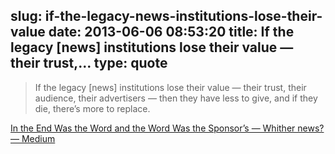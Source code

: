 slug: if-the-legacy-news-institutions-lose-their-value
date: 2013-06-06 08:53:20
title: If the legacy [news] institutions lose their value — their trust,...
type: quote
---

> If the legacy [news] institutions lose their value — their trust, their audience, their advertisers — then they have less to give, and if they die, there’s more to replace.

[In the End Was the Word and the Word Was the Sponsor’s — Whither news? — Medium](https://medium.com/whither-news/72c32793244f?utm_source=TwitterAccount&utm_medium=Twitter&utm_campaign=TwitterAccount)
